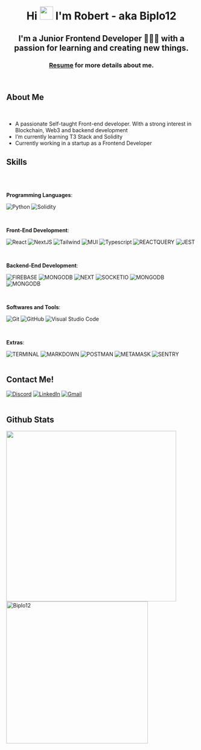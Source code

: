 <div align="center">
    <h1 align="center">Hi <img width="35" src="https://media.giphy.com/media/hvRJCLFzcasrR4ia7z/giphy.gif"> I'm Robert - aka Biplo12</h1>
    <h2 align="center">I'm a Junior Frontend Developer 👨🏻‍💻 with a passion for learning and creating new things.</h2>
    <h3>
        <a href="https://github.com/Biplo12/Biplo12/blob/main/resources/robert-sinski-cv.pdf" target="_blank">Resume</a> for more details about me.
    </h3>
</div>

<br>

## <b> About Me</b>

<br>

- A passionate Self-taught Front-end developer. With a strong interest in Blockchain, Web3 and backend development
- I’m currently learning T3 Stack and Solidity
- Currently working in a startup as a Frontend Developer

## <b> Skills</b>

<br>
<br>


<p align="center">

**Programming Languages**:
    
  ![Python](https://img.shields.io/badge/Python%20|%20Begginer%20-%2314354C.svg?style=for-the-badge&logo=python&logoColor=white)
  ![Solidity](https://img.shields.io/badge/Solidity%20|%20Begginer%20-%2314354C.svg?style=for-the-badge&logo=solidity&logoColor=white)

<br> 
    
**Front-End Development**:

   ![React](https://img.shields.io/badge/React%20-%23E34F26.svg?style=for-the-badge&logo=react&logoColor=white&color=blue)
   ![NextJS](https://img.shields.io/badge/NEXT%20-%23E34F26.svg?style=for-the-badge&logo=next.js&logoColor=white&color=blue)
   ![Tailwind](https://img.shields.io/badge/Tailwind%20CSS%20-%231572B6.svg?style=for-the-badge&logo=tailwindcss&logoColor=white)
   ![MUI](https://img.shields.io/badge/MUi-%231572B6.svg?style=for-the-badge&logo=tailwindcss&logoColor=white)
   ![Typescript](https://img.shields.io/badge/typescript%20-%23F7DF1E.svg?style=for-the-badge&logo=typescript&logoColor=white&color=blue)
   ![REACTQUERY](https://img.shields.io/badge/react%20query%20-%23F7DF1E.svg?style=for-the-badge&logo=reactquery&logoColor=white&color=blue)
   ![JEST](https://img.shields.io/badge/JEST%20-%23F7DF1E.svg?style=for-the-badge&logo=jest&logoColor=white&color=red)

<br>

**Backend-End Development**:

   ![FIREBASE](https://img.shields.io/badge/firebase%20-%23E34F26.svg?style=for-the-badge&logo=firebase&logoColor=white&color=orange)
   ![MONGODB](https://img.shields.io/badge/MongoDB%20-%23E34F26.svg?style=for-the-badge&logo=mongodb&logoColor=bla&color=darkgreen)
   ![NEXT](https://img.shields.io/badge/NEXT%20-%23E34F26.svg?style=for-the-badge&logo=next.js&logoColor=white&color=blue)
   ![SOCKETIO](https://img.shields.io/badge/Socket.io%20-%23E34F26.svg?style=for-the-badge&logo=socket.io&logoColor=white&color=red)
   ![MONGODB](https://img.shields.io/badge/Node.js%20-%23E34F26.svg?style=for-the-badge&logo=node.js&logoColor=bla&color=darkgreen)
   ![MONGODB](https://img.shields.io/badge/Prisma%20-%23E34F26.svg?style=for-the-badge&logo=prisma&logoColor=bla&color=black)

<br>

**Softwares and Tools**:

  ![Git](https://img.shields.io/badge/git-%23F05033.svg?style=for-the-badge&logo=git&logoColor=white)
  ![GitHub](https://img.shields.io/badge/github-%23121011.svg?style=for-the-badge&logo=github&logoColor=white)
  ![Visual Studio Code](https://img.shields.io/badge/Visual%20Studio%20Code-0078d7.svg?style=for-the-badge&logo=visual-studio-code&logoColor=white)

<br>

**Extras**:

  ![TERMINAL](https://img.shields.io/badge/Terminal-%23054020?style=for-the-badge&logo=gnu-bash&logoColor=white)
  ![MARKDOWN](https://img.shields.io/badge/markdown-%23000000.svg?style=for-the-badge&logo=markdown&logoColor=white)
  ![POSTMAN](https://img.shields.io/badge/postman-%23000000.svg?style=for-the-badge&logo=postman&logoColor=white&color=orange)
  ![METAMASK](https://img.shields.io/badge/metamask-%23000000.svg?style=for-the-badge&logo=ethereum&logoColor=white&color=grey)
  ![SENTRY](https://img.shields.io/badge/sentry-%23000000.svg?style=for-the-badge&logo=sentry&logoColor=white)
  <br><br>
</p>

## <b>Contact Me!</b>

  <a href="https://discordapp.com/users/1011685878550233088">![Discord](https://img.shields.io/badge/Discord%20-%23E34F26.svg?style=for-the-badge&logo=discord&logoColor=white&color=blue)</a>
  <a href="https://pl.linkedin.com/in/robert-si%C5%84ski-037398227?trk=people-guest_people_search-card">![LinkedIn](https://img.shields.io/badge/LinkedIn%20-%23E34F26.svg?style=for-the-badge&logo=linkedin&logoColor=white&color=blue)</a>
  <a
  href="mailto:robertbiplosek@gmail.com">![Gmail](https://img.shields.io/badge/Gmail%20-%23E34F26.svg?style=for-the-badge&logo=gmail&logoColor=white&color=red)</a>
<br>
<br>




## <b> Github Stats </b>

<a href="https://github.com/Biplo12/">
  <img src="https://github-readme-stats.vercel.app/api?username=Biplo12&include_all_commits=true&count_private=true&show_icons=true&line_height=20&title_color=7A7ADB&icon_color=2234AE&text_color=D3D3D3&bg_color=0,000000,130F40" width="450"
  />

  <img src="https://github-readme-stats.vercel.app/api/top-langs?username=Biplo12&show_icons=true&locale=en&layout=compact&line_height=20&title_color=7A7ADB&icon_color=2234AE&text_color=D3D3D3&bg_color=0,000000,130F40" width="375"  alt="Biplo12"/>
</a>
